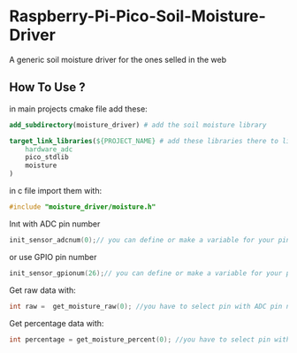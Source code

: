# Raspberry-Pi-Pico-Soil-Moisture-Driver
A generic soil moisture driver for the ones selled in the web

## How To Use ?

in main projects cmake file add these:
```cmake
add_subdirectory(moisture_driver) # add the soil moisture library

target_link_libraries(${PROJECT_NAME} # add these libraries there to link to the executable
    hardware_adc
    pico_stdlib
    moisture
)
```

in c file import them with:

```c
#include "moisture_driver/moisture.h"
```

Inıt with ADC pin number
```c
init_sensor_adcnum(0);// you can define or make a variable for your pin
```
or use GPIO pin number
```c
init_sensor_gpionum(26);// you can define or make a variable for your pin
```
Get raw data with:
```c
int raw =  get_moisture_raw(0); //you have to select pin with ADC pin number 
```

Get percentage data with:
```c
int percentage = get_moisture_percent(0); //you have to select pin with ADC pin number 
```
